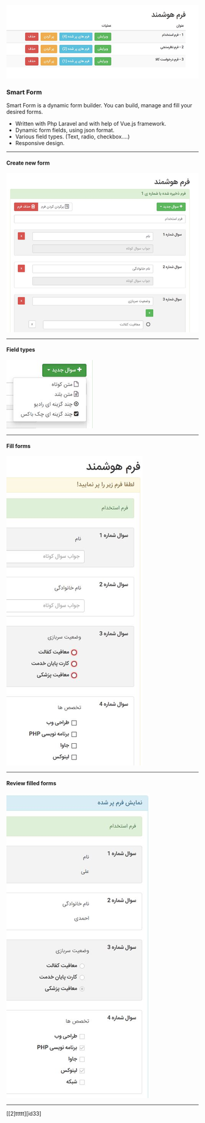 ![](https://raw.githubusercontent.com/asefsoft/smart-form/master/sample/snapshots/snap1.JPG)
### Smart Form
Smart Form is a dynamic form builder. You can build, manage and fill your desired forms.
- Written with Php Laravel and with help of Vue.js framework.
- Dynamic form fields, using json format.
- Various field types. (Text, radio, checkbox....)
- Responsive design.

------------

#### Create new form
![](https://raw.githubusercontent.com/asefsoft/smart-form/master/sample/snapshots/snap2.JPG)


------------

#### Field types
![](https://raw.githubusercontent.com/asefsoft/smart-form/master/sample/snapshots/snap3.JPG)

------------


#### Fill forms
![](https://raw.githubusercontent.com/asefsoft/smart-form/master/sample/snapshots/snap5.JPG)

------------


#### Review filled forms
![](https://raw.githubusercontent.com/asefsoft/smart-form/master/sample/snapshots/snap4.JPG)


------------

[[2]ttttt][id33]
